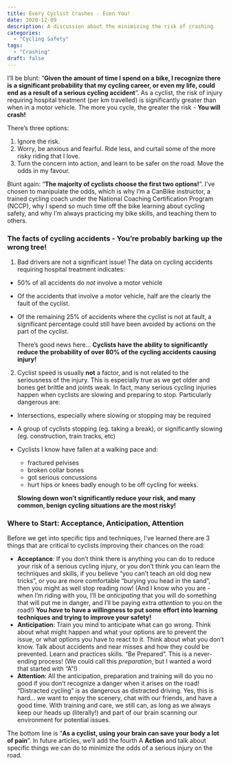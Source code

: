 ```yaml
---
title: Every Cyclist Crashes - Even You!
date: 2020-12-09
description: A discussion about the minimizing the risk of crashing
categories:
  - "Cycling Safety"
tags:
  - "Crashing"
draft: false
---
```


I’ll be blunt: “**Given the amount of time I spend on a bike, I recognize there is a significant probability that my cycling career, or even my life, could end as a result of a serious cycling accident**”.
As a cyclist, the risk of injury requiring hospital treatment  (per km travelled) is significantly greater than when in a motor vehicle. The more you cycle, the greater the risk - **You will crash!**

There’s three options:

1. Ignore the risk.
2. Worry, be anxious and fearful. Ride less, and curtail some of the more risky riding that I love.
3. Turn the concern into action, and learn to be safer on the road. Move the odds in my favour.

Blunt again: “**The majority of cyclists choose the first two options!**”. I’ve chosen to manipulate the odds, which is why I’m a CanBike instructor, a trained cycling coach under the National Coaching Certification Program (NCCP), why I spend so much time off the bike learning about cycling safety, and why I’m always practicing my bike skills, and teaching them to others.

### The facts of cycling accidents - You’re probably barking up the wrong tree!

1. Bad drivers are not a significant issue! The data on cycling accidents requiring hospital treatment indicates:

  * 50% of all accidents do _not_ involve a motor vehicle
  * Of the accidents that involve a motor vehicle, half are the clearly the fault of the cyclist.
  * Of the remaining 25% of accidents where the cyclist is not at fault, a significant percentage could still have been avoided by actions on the part of the cyclist.

	There’s good news here… **Cyclists have the ability to significantly reduce the probability of over 80% of the cycling accidents causing injury!**

2. Cyclist speed is usually **not** a factor, and is not related to the seriousness of the injury. This is especially true as we get older and bones get brittle and joints weak. In fact, many serious cycling injuries happen when cyclists are slowing and preparing to stop. Particularly dangerous are:

  * Intersections, especially where slowing or stopping may be required
  * A group of cyclists stopping (eg. taking a break), or significantly slowing (eg. construction, train tracks, etc)
  * Cyclists I know have fallen at a walking pace and:

	* fractured pelvises
	* broken collar bones
	* got serious concussions
	* hurt hips or knees badly enough to be off cycling for weeks.

	**Slowing down won’t significantly reduce your risk, and many common, benign cycling situations are the most risky!**

### Where to Start: Acceptance, Anticipation, Attention

Before we get into specific tips and techniques, I’ve learned there are 3 things that are critical to cyclists improving their chances on the road:

* **Acceptance**: If you don’t think there is anything you can do to reduce your risk of  a serious cycling injury, or you don’t think you can learn the techniques and skills, if you believe “you can’t teach an old dog new tricks”, or you are more comfortable “burying you head in the sand”, then you might as well stop reading now! (And I know who you are - when I’m riding with you, I’ll be _anticipating_ that you will do something that will put me in danger, and I’ll be paying extra _attention_ to you on the road!)  **You _have_ to have a willingness to put some effort into learning techniques and trying to improve your safety!**
* **Anticipation**: Train you mind to anticipate what can go wrong. Think about what might happen and what your options are to prevent the issue, or what options you have to react to it.  Think about what you don’t know. Talk about accidents and near misses and how they could be prevented. Learn and practices skills. “Be Prepared”. This is a never-ending process! (We could call this _preparation_, but I wanted a word that started with “A”!)
* **Attention**: All the anticipation, preparation and training will do you no good if you don’t recognize a danger when it arises on the road! “Distracted cycling” is as dangerous as distracted driving. Yes, this is hard… we want to enjoy the scenery, chat with our friends, and have a good time. With training and care, we still can, as long as we always keep our heads up (literally!) and part of our brain scanning our environment for potential issues. 

The bottom line is “**As a cyclist, using your brain can save your body a lot of pain**”. 
In future articles, we’ll add the fourth A **Action** and talk about specific things we can do to minimize the odds of a serious injury on the road.
